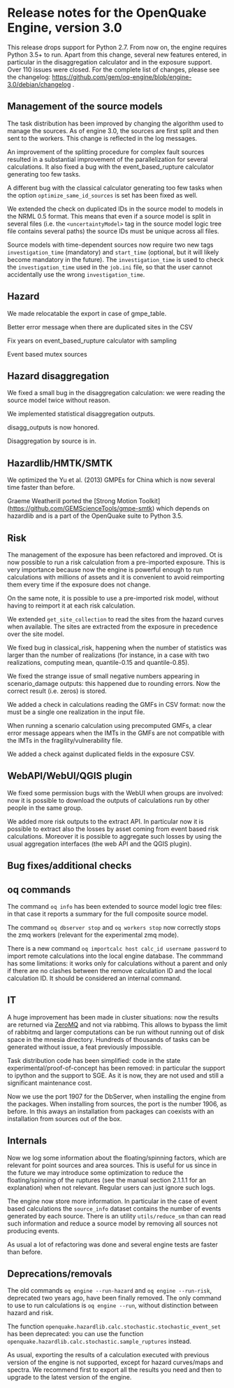Release notes for the OpenQuake Engine, version 3.0
===================================================

This release drops support for Python 2.7. From now on, the engine
requires Python 3.5+ to run. Apart from this change, several new features
entered, in particular in the disaggregation calculator and in the exposure
support.  Over 110 issues were closed. For the complete list of
changes, please see the changelog:
https://github.com/gem/oq-engine/blob/engine-3.0/debian/changelog .

Management of the source models
--------------------------------

The task distribution has been improved by changing the algorithm
used to manage the sources. As of engine 3.0, the sources are first
split and then sent to the workers. This change is reflected in the log
messages.

An improvement of the splitting procedure for complex fault sources
resulted in a substantial improvement of the parallelization for
several calculations. It also fixed a bug with the event_based_rupture
calculator generating too few tasks.

A different bug with the classical calculator generating too few tasks
when the option `optimize_same_id_sources` is set has been fixed as
well.

We extended the check on duplicated IDs in the source model to models in
the NRML 0.5 format. This means that even if a source model is split in
several files (i.e. the `<uncertaintyModel>` tag in the source model logic
tree file contains several paths) the source IDs must be unique across all
files.

Source models with time-dependent sources now require two new tags
`investigation_time` (mandatory) and `start_time` (optional, but it will
likely become mandatory in the future). The `investigation_time` is used
to check the `investigation_time` used in the `job.ini` file, so that
the user cannot accidentally use the wrong  `investigation_time`.

Hazard
--------------

We made relocatable the export in case of gmpe_table.

Better error message when there are duplicated sites in the CSV

Fix years on event_based_rupture calculator with sampling


Event based mutex sources

Hazard disaggregation
---------------------

We fixed a small bug in the disaggregation calculation: we were
reading the source model twice without reason.

We implemented statistical disaggregation outputs.

disagg_outputs is now honored.

Disaggregation by source is in.


Hazardlib/HMTK/SMTK
--------------------

We optimized the Yu et al. (2013) GMPEs for China which is now several time
faster than before.

Graeme Weatherill ported the [Strong Motion Toolkit]
(https://github.com/GEMScienceTools/gmpe-smtk) which depends on hazardlib
and is a part of the OpenQuake suite to Python 3.5.

Risk
-----

The management of the exposure has been refactored and improved.
Ot is now possible to run a risk calculation from a pre-imported
exposure. This is very importance because now the engine is powerful
enough to run calculations with millions of assets and it is convenient
to avoid reimporting them every time if the exposure does not change.

On the same note, it is possible to use a pre-imported risk model,
without having to reimport it at each risk calculation.

We extended `get_site_collection` to read the sites from the hazard
curves when available. The sites are extracted from the exposure in
precedence over the site model.

We fixed bug in classical_risk, happening when the number of statistics
was larger than the number of realizations (for instance, in a case with
two realizations, computing mean, quantile-0.15 and quantile-0.85).

We fixed the strange issue of small negative numbers appearing in
scenario_damage outputs: this happened due to rounding errors. Now
the correct result (i.e. zeros) is stored.

We added a check in calculations reading the GMFs in CSV format: now
the must be a single one realization in the input file.

When running a scenario calculation using precomputed GMFs, a clear
error message appears when the IMTs in the GMFs are not
compatible with the IMTs in the fragility/vulnerability file.

We added a check against duplicated fields in the exposure CSV.

WebAPI/WebUI/QGIS plugin
-----------------------------------------------------

We fixed some permission bugs with the WebUI when groups are involved:
now it is possible to download the outputs of calculations run by
other people in the same group.

We added more risk outputs to the extract API. In particular now it is
possible to extract also the losses by asset coming from event based risk
calculations. Moreover it is possible to aggregate such losses by using
the usual aggregation interfaces (the web API and the QGIS plugin).

Bug fixes/additional checks
------------------------------

oq commands
-----------

The command `oq info` has been extended to source model logic tree files:
in that case it reports a summary for the full composite source model.

The command `oq dbserver stop` and `oq workers stop` now correctly
stops the zmq workers (relevant for the experimental zmq mode).

There is a new command `oq importcalc host calc_id username password`
to import remote calculations into the local engine database. The
commmand has some limitations: it works only for calculations without
a parent and only if there are no clashes between the remove calculation ID
and the local calculation ID. It should be considered an internal command.

IT
---

A huge improvement has been made in cluster situations: now the results
are returned via [ZeroMQ](http://zeromq.org/) and not via rabbimq.
This allows to bypass the limit of rabbitmq and larger computations can 
be run without running out of disk space in the mnesia directory.
Hundreds of thousands of tasks can be generated without issue, a feat
previously impossible.

Task distribution code has been simplified:
code in the state experimental/proof-of-concept has been removed: in
particular the support to ipython and the support to SGE. As it is
now, they are not used and still a significant maintenance cost.

Now we use the port 1907 for the DbServer, when installing the engine
from the packages. When installing from sources, the port is the number 1906,
as before. In this aways an installation from packages can coexists with
an installation from sources out of the box.

Internals
--------------

Now we log some information about the floating/spinning factors, which
are relevant for point sources and area sources. This is useful for us since
in the future we may introduce some optimization to reduce the
floating/spinning of the ruptures (see the manual section 2.1.1.1
for an explanation) when not relevant. Regular users can just ignore such logs.

The engine now store more information. In particular in the case of
event based calculations the `source_info` dataset contains the number
of events generated by each source. There is an utility
`utils/reduce_sm` than can read such information and reduce a source
model by removing all sources not producing events.

As usual a lot of refactoring was done and several engine tests are
faster than before.

Deprecations/removals
---------------------

The old commands `oq engine --run-hazard` and `oq engine --run-risk`, deprecated
two years ago, have been finally removed. The only command to use to run
calculations is `oq engine --run`, without distinction between hazard and
risk.

The function `openquake.hazardlib.calc.stochastic.stochastic_event_set`
has been deprecated: you can use the function
`openquake.hazardlib.calc.stochastic.sample_ruptures` instead.

As usual, exporting the results of a calculation executed with previous
version of the engine is not supported, except for hazard curves/maps and
spectra. We recommend first to export all the results you need and then
to upgrade to the latest version of the engine.
